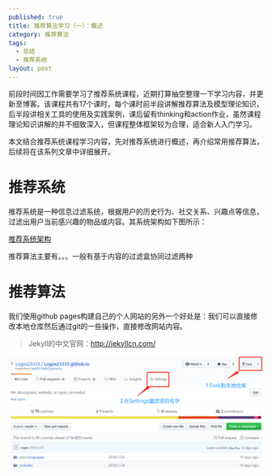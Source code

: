 ```yaml
---
published: true
title: 推荐算法学习（一）：概述
category: 推荐算法
tags: 
  - 总结
  - 推荐系统
layout: post
---
```


前段时间因工作需要学习了推荐系统课程，近期打算抽空整理一下学习内容，并更新至博客。该课程共有17个课时，每个课时前半段讲解推荐算法及模型理论知识，后半段讲相关工具的使用及实践案例，课后留有thinking和action作业，虽然课程理论知识讲解的并不细致深入，但课程整体框架较为合理，适合新人入门学习。

本文结合推荐系统课程学习内容，先对推荐系统进行概述，再介绍常用推荐算法，后续将在该系列文章中详细展开。

# 推荐系统

推荐系统是一种信息过滤系统，根据用户的历史行为、社交关系、兴趣点等信息，过滤出用户当前感兴趣的物品或内容。其系统架构如下图所示：

[推荐系统架构](https://raw.githubusercontent.com/Alice1214/alice1214.github.io/master/_posts/image/推荐算法（一）/推荐系统架构.png)

推荐算法主要有。。。一般有基于内容的过滤盒协同过滤两种

# 推荐算法

我们使用github pages构建自己的个人网站的另外一个好处是：我们可以直接修改本地仓库然后通过git的一些操作，直接修改网站内容。



> Jekyll的中文官网：http://jekyllcn.com/



![0](https://raw.githubusercontent.com/Alice1214/alice1214.github.io/master/_posts/image/推荐算法（一）/0.png)